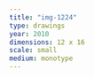```yaml
---
title: "img-1224"
type: drawings
year: 2010
dimensions: 12 x 16
scale: small
medium: monotype
---
```

